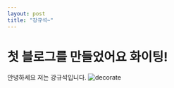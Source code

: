 ```yaml
---
layout: post
title: "강규석~"
---
```


# 첫 블로그를 만들었어요 화이팅!
안녕하세요 저는 강규석입니다.
![decorate](https://user-images.githubusercontent.com/90165033/145770204-e35bff8e-27f8-46bf-8286-53b0bc471a2b.png)
